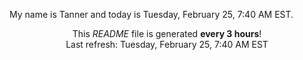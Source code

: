My name is Tanner and today is Tuesday, February 25, 7:40 AM EST.

<p align="center">This <i>README</i> file is generated <b>every 3 hours</b>!</br>Last refresh: Tuesday, February 25, 7:40 AM EST<br /></p>
